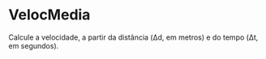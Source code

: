 # VelocMedia
Calcule a velocidade, a partir da distância (Δd, em metros) e do tempo (Δt, em segundos).
